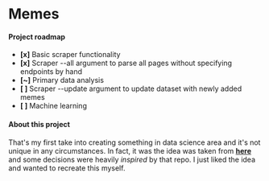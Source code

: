 # Memes
#### Project roadmap
* **[x]** Basic scraper functionality
* **[x]** Scraper --all argument to parse all pages without specifying endpoints by hand
* **[~]** Primary data analysis
* **[ ]** Scraper --update argument to update dataset with newly added memes
* **[ ]** Machine learning
#### About this project  
That's my first take into creating something in data science area and it's not unique in any circumstances. In fact, it was the idea was taken from [**here**](https://github.com/DmitrySerg/memology) and some decisions were heavily _inspired_ by that repo. I just liked the idea and wanted to recreate this myself.
